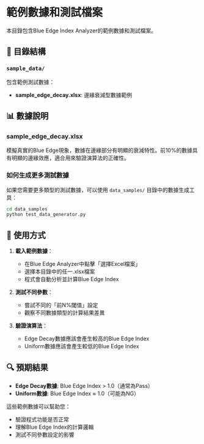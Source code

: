 # 範例數據和測試檔案

本目錄包含Blue Edge Index Analyzer的範例數據和測試檔案。

## 📁 目錄結構

### `sample_data/`
包含範例測試數據：
- **sample_edge_decay.xlsx**: 邊緣衰減型數據範例

## 📊 數據說明

### sample_edge_decay.xlsx
模擬真實的Blue Edge現象，數據在邊緣部分有明顯的衰減特性。前10%的數據具有明顯的邊緣效應，適合用來驗證演算法的正確性。

### 如何生成更多測試數據
如果您需要更多類型的測試數據，可以使用 `data_samples/` 目錄中的數據生成工具：

```bash
cd data_samples
python test_data_generator.py
```

## 🧪 使用方式

1. **載入範例數據**：
   - 在Blue Edge Analyzer中點擊「選擇Excel檔案」
   - 選擇本目錄中的任一.xlsx檔案
   - 程式會自動分析並計算Blue Edge Index

2. **測試不同參數**：
   - 嘗試不同的「前N%閾值」設定
   - 觀察不同數據類型的計算結果差異

3. **驗證演算法**：
   - Edge Decay數據應該會產生較高的Blue Edge Index
   - Uniform數據應該會產生較低的Blue Edge Index

## 🔍 預期結果

- **Edge Decay數據**: Blue Edge Index > 1.0（通常為Pass）
- **Uniform數據**: Blue Edge Index ≈ 1.0（可能為NG）

這些範例數據可以幫助您：
- 驗證程式功能是否正常
- 理解Blue Edge Index的計算邏輯
- 測試不同參數設定的影響
